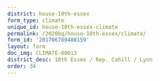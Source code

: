 ```yaml
---
district: house-10th-essex
form_type: climate
unique_id: house-10th-essex-climate
permalink: /2020bq/house-10th-essex/climate/
form_id: '201706780488159'
layout: form
doc_img: CLIMATE-00013
district_desc: 10th Essex / Rep. Cahill / Lynn
order: 34
---
```

